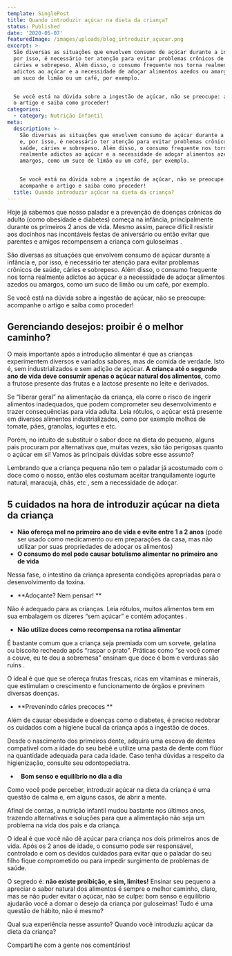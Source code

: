 ```yaml
---
template: SinglePost
title: Quando introduzir açúcar na dieta da criança?
status: Published
date: '2020-05-07'
featuredImage: /images/uploads/blog_introduzir_açucar.png
excerpt: >-
  São diversas as situações que envolvem consumo de açúcar durante a infância e,
  por isso, é necessário ter atenção para evitar problemas crônicos de saúde,
  cáries e sobrepeso. Além disso, o consumo frequente nos torna realmente
  adictos ao açúcar e a necessidade de adoçar alimentos azedos ou amargos, como
  um suco de limão ou um café, por exemplo.


  Se você está na dúvida sobre a ingestão de açúcar, não se preocupe: acompanhe
  o artigo e saiba como proceder!
categories:
  - category: Nutrição Infantil
meta:
  description: >-
    São diversas as situações que envolvem consumo de açúcar durante a infância
    e, por isso, é necessário ter atenção para evitar problemas crônicos de
    saúde, cáries e sobrepeso. Além disso, o consumo frequente nos torna
    realmente adictos ao açúcar e a necessidade de adoçar alimentos azedos ou
    amargos, como um suco de limão ou um café, por exemplo.


    Se você está na dúvida sobre a ingestão de açúcar, não se preocupe:
    acompanhe o artigo e saiba como proceder!
  title: Quando introduzir açúcar na dieta da criança?
---
```

Hoje já sabemos que nosso paladar e a prevenção de doenças crônicas do adulto (como
 obesidade e diabetes) começa na infância, principalmente durante os primeiros 2 anos de
 vida. Mesmo assim, parece difícil resistir aos docinhos nas incontáveis festas de
 aniversário ou então evitar que parentes e amigos recompensem a criança com guloseimas
.

São diversas as situações que envolvem consumo de açúcar durante a infância e, por isso,
 é necessário ter atenção para evitar problemas crônicos de saúde, cáries e
 sobrepeso. Além disso, o consumo frequente nos torna realmente adictos ao açúcar e a
 necessidade de adoçar alimentos azedos ou amargos, como um suco de limão ou um café,
 por exemplo.

Se você está na dúvida sobre a ingestão de açúcar, não se preocupe: acompanhe o artigo
 e saiba como proceder!

## Gerenciando desejos: proibir é o melhor caminho?

O mais importante após a introdução alimentar é que as crianças experimentem
 diversos e variados sabores, mas de comida de verdade. Isto é, sem industrializados e
 sem adição de açúcar. **A criança até o segundo ano de vida deve consumir apenas o
 açúcar natural dos alimentos,** como a frutose presente das frutas e a lactose presente
 no leite e derivados.

Se “liberar geral” na alimentação da criança, ela corre o risco de ingerir alimentos
 inadequados, que podem comprometer seu desenvolvimento e trazer consequências para
 vida adulta. Leia rótulos, o açúcar está presente em diversos alimentos industrializados,
 como por exemplo molhos de tomate, pães, granolas, iogurtes e etc.

Porém, no intuito de substituir o sabor doce na dieta do pequeno, alguns pais procuram por
 alternativas que, muitas vezes, são tão perigosas quanto o açúcar em si! Vamos às
 principais dúvidas sobre esse assunto?

Lembrando que a criança pequena não tem o paladar já acostumado com o doce como o
 nosso, então eles costumam aceitar tranquilamente iogurte natural, maracujá, chás, etc
, sem a necessidade de adoçar.

## 5 cuidados na hora de introduzir açúcar na dieta da criança

* **Não ofereça mel no primeiro ano de vida e evite entre 1 a 2 anos** (pode ser usado como medicamento ou
  em preparações da casa, mas não utilizar por suas propriedades de adoçar os alimentos)
* **O consumo do mel pode causar botulismo alimentar no primeiro ano de vida**

Nessa fase, o intestino da criança apresenta condições apropriadas para o
 desenvolvimento da toxina.

* **Adoçante? Nem pensar!
  **

Não é adequado para as crianças. Leia rótulos, muitos alimentos tem em sua embalagem
 os dizeres “sem açúcar” e contém adoçantes
.

* **Não utilize doces como recompensa na rotina alimentar**

É bastante comum que a criança seja premiada com um sorvete, gelatina ou biscoito
 recheado após “raspar o prato”. Práticas como “se você comer a couve, eu te dou a
 sobremesa” ensinam que doce é bom e verduras são ruins .

O ideal é que que se ofereça frutas frescas, ricas em vitaminas e minerais, que estimulam
 o crescimento e funcionamento de órgãos e previnem diversas doenças.

* **Prevenindo cáries precoces
  **

Além de causar obesidade e doenças como o diabetes, é preciso redobrar os cuidados
 com a higiene bucal da criança após a ingestão de doces.

Desde o nascimento dos primeiros dente, adquira uma escova de dentes compatível com a
 idade do seu bebê e utilize uma pasta de dente com flúor na quantidade adequada para
 cada idade. Caso tenha dúvidas a respeito da higienização, consulte seu odontopediatra.

*   **Bom senso e equilíbrio no dia a dia**  

Como você pode perceber, introduzir açúcar na dieta da criança é uma questão de calma
 e, em alguns casos, de abrir a mente. 

Afinal de contas, a nutrição infantil mudou bastante nos últimos anos, trazendo alternativas
 e soluções para que a alimentação não seja um problema na vida dos pais e da criança.

O ideal é que você não dê açúcar para criança nos dois primeiros anos de vida. Após os 2
 anos de idade, o consumo pode ser responsável, controlado e com os devidos cuidados
 para evitar que o paladar do seu filho fique comprometido ou para impedir surgimento de
 problemas de saúde.

O segredo é: **não existe proibição, e sim, limites!** Ensinar seu pequeno a apreciar o sabor
 natural dos alimentos é sempre o melhor caminho, claro, mas se não puder evitar o açúcar,
 não se culpe: bom senso e equilíbrio ajudarão você a domar o desejo da criança por
 guloseimas! Tudo é uma questão de hábito, não é mesmo?

Qual sua experiência nesse assunto? Quando você introduziu açúcar da dieta da criança?

Compartilhe com a gente nos comentários!
